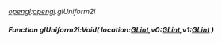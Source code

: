 _[opengl](../../modules/opengl/opengl-module.md):[opengl](../../modules/opengl/opengl-module.md).glUniform2i_
##### Function glUniform2i:Void( location:[GLint](../../modules/opengl/opengl-glint.md),v0:[GLint](../../modules/opengl/opengl-glint.md),v1:[GLint](../../modules/opengl/opengl-glint.md) )
